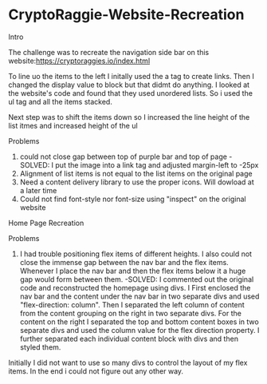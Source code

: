 # CryptoRaggie-Website-Recreation
Intro

The challenge was to recreate the navigation side bar on this website:https://cryptoraggies.io/index.html

To line uo the items to the left I initally used the a tag to create links. Then I changed the display value to block but that didmt do anything. I looked at the website's code and found that they used unordered lists. So i used the ul tag and all the items stacked.

Next step was to shift the items down so I increased the line height of the list itmes and increased height of the ul

Problems
1. could not close gap between top of purple bar and top of page
  -SOLVED: I put the image into a link tag and adjusted margin-left to -25px
2. Alignment of list items is not equal to the list items on the original page
3. Need a content delivery library to use the proper icons. Will dowload at a later time
4. Could not find font-style nor font-size using "inspect" on the original website

Home Page Recreation

Problems
1. I had trouble positioning flex items of different heights. I also could not close the immense gap between the nav bar and the flex items. Whenever I place the nav bar and then the flex items below it a huge gap would form between them.
  -SOLVED: I commented out the original code and reconstructed the homepage using divs. I First enclosed the nav bar and the content under the nav bar in two separate divs and used "flex-direction: column". Then I separated the left column of content from the content grouping on the right in two separate divs. For the content on the right I separated the top and bottom content boxes in two separate divs and used the column value for the flex direction property. I further separated each individual content block with divs and then styled them.

Initially I did not want to use so many divs to control the layout of my flex items. In the end i could not figure out any other way. 

